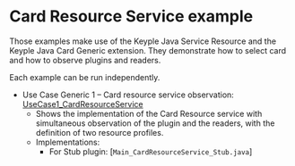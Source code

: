# Card Resource Service example

Those examples make use of the Keyple Java Service Resource and the Keyple Java Card Generic extension. They demonstrate how to
select card and how to observe plugins and readers.

Each example can be run independently.

* Use Case Generic 1 – Card resource service
  observation: [UseCase1_CardResourceService](https://github.com/eclipse/keyple-service-resource-java-lib/tree/main/examples/src/main/java/org/eclipse/keyple/core/service/examples/UseCase1_CardResourceService)
    * Shows the implementation of the Card Resource service with simultaneous observation of the plugin and the readers,
      with the definition of two resource profiles.
    * Implementations:
        * For Stub plugin: [`Main_CardResourceService_Stub.java`]

